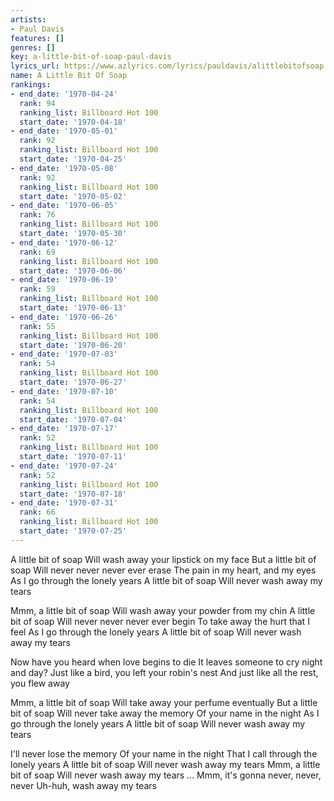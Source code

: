 ```yaml
---
artists:
- Paul Davis
features: []
genres: []
key: a-little-bit-of-soap-paul-davis
lyrics_url: https://www.azlyrics.com/lyrics/pauldavis/alittlebitofsoap.html
name: A Little Bit Of Soap
rankings:
- end_date: '1970-04-24'
  rank: 94
  ranking_list: Billboard Hot 100
  start_date: '1970-04-18'
- end_date: '1970-05-01'
  rank: 92
  ranking_list: Billboard Hot 100
  start_date: '1970-04-25'
- end_date: '1970-05-08'
  rank: 92
  ranking_list: Billboard Hot 100
  start_date: '1970-05-02'
- end_date: '1970-06-05'
  rank: 76
  ranking_list: Billboard Hot 100
  start_date: '1970-05-30'
- end_date: '1970-06-12'
  rank: 69
  ranking_list: Billboard Hot 100
  start_date: '1970-06-06'
- end_date: '1970-06-19'
  rank: 59
  ranking_list: Billboard Hot 100
  start_date: '1970-06-13'
- end_date: '1970-06-26'
  rank: 55
  ranking_list: Billboard Hot 100
  start_date: '1970-06-20'
- end_date: '1970-07-03'
  rank: 54
  ranking_list: Billboard Hot 100
  start_date: '1970-06-27'
- end_date: '1970-07-10'
  rank: 54
  ranking_list: Billboard Hot 100
  start_date: '1970-07-04'
- end_date: '1970-07-17'
  rank: 52
  ranking_list: Billboard Hot 100
  start_date: '1970-07-11'
- end_date: '1970-07-24'
  rank: 52
  ranking_list: Billboard Hot 100
  start_date: '1970-07-18'
- end_date: '1970-07-31'
  rank: 66
  ranking_list: Billboard Hot 100
  start_date: '1970-07-25'
---
```


A little bit of soap
Will wash away your lipstick on my face
But a little bit of soap
Will never never never ever erase
The pain in my heart, and my eyes
As I go through the lonely years
A little bit of soap
Will never wash away my tears

Mmm, a little bit of soap
Will wash away your powder from my chin
A little bit of soap
Will never never never ever begin
To take away the hurt that I feel
As I go through the lonely years
A little bit of soap
Will never wash away my tears

Now have you heard when love begins to die
It leaves someone to cry night and day?
Just like a bird, you left your robin's nest
And just like all the rest, you flew away

Mmm, a little bit of soap
Will take away your perfume eventually
But a little bit of soap
Will never take away the memory
Of your name in the night
As I go through the lonely years
A little bit of soap
Will never wash away my tears

I'll never lose the memory
Of your name in the night
That I call through the lonely years
A little bit of soap
Will never wash away my tears
Mmm, a little bit of soap
Will never wash away my tears
...
Mmm, it's gonna never, never, never
Uh-huh, wash away my tears



